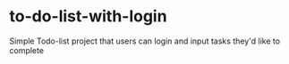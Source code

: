 # to-do-list-with-login
Simple Todo-list project that users can login and input tasks they'd like to complete 
